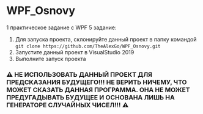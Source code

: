 # WPF_Osnovy
1 практическое задание с WPF
5 задание:
1. Для запуска проекта, склонируйте данный проект в папку командой\
`git clone https://github.com/TheAlexGo/WPF_Osnovy.git`
2. Запустите данный проект в VisualStudio 2019
3. Выполните запуск проекта
### ⚠ НЕ ИСПОЛЬЗОВАТЬ ДАННЫЙ ПРОЕКТ ДЛЯ ПРЕДСКАЗАНИЯ БУДУЩЕГО!!! НЕ ВЕРИТЬ НИЧЕМУ, ЧТО МОЖЕТ СКАЗАТЬ ДАННАЯ ПРОГРАММА. ОНА НЕ МОЖЕТ ПРЕДУГАДЫВАТЬ БУДУЩЕЕ И ОСНОВАНА ЛИШЬ НА ГЕНЕРАТОРЕ СЛУЧАЙНЫХ ЧИСЕЛ!!! ⚠

